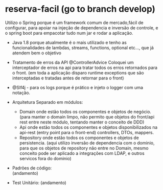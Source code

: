 # reserva-facil (go to branch develop)

Utilizo o Spring porque é um framework comum de mercado,fácil de configurar, para apoiar na injeção de dependencia e inversão de controle, e o spring boot para empacotar tudo num jar e rodar a aplicação.

- Java 1.8 porque atualmente é o mais utilizado e tenho as funcionalidades de lambdas, streams, functions, optional etc..., que já atendem bem o objetivo

- Tratamento de erros da API @ControllerAdvice
Coloquei um interceptador de erros na api para tratar todos os erros retornados para o front. (em toda a aplicação disparo runtime exceptions que são interceptadas e tratadas antes de retornar para o front)

- @Slf4j - para os logs porque é prático e injeto o logger com uma notação.

- Arquitetura
  Separado em módulos:
    - Domain onde estão todos os componentes e objetos de negócio. (para manter o domain limpo, não permito que objetos do front/api rest entre neste módulo, tentando manter o conceito de DDD)
    - Api onde estão todos os componentes e objetos disponibilizados na api-rest (entry point para o front-end) controllers, DTOs, mappers.
    - Repository onde estão todos os componentes e objetos de persistencia. (aqui utilizo inversão de dependencia com o dominio, para que os objetos de repository não entre no Domain, mesmo conceito pode ser aplicado a integrações com LDAP, e outros servicos fora do dominio)

- Padrões de código:   
  (andamento)
- Test Unitário:
  (andamento)
    





